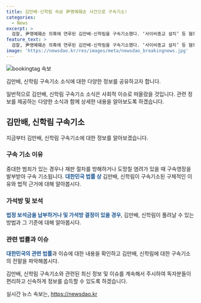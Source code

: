 ```yaml
---
title: 김만배·신학림 속보 尹명예훼손 사건으로 구속기소!
categories:
  - News
excerpt: >
  검찰, 尹명예훼손 의혹에 연루된 김만배·신학림을 구속기소했다. ‘사이비종교 설치’ 등 혐의도 포함돼 신변에 신경 쓰일 듯.
feature_text: >
  검찰, 尹명예훼손 의혹에 연루된 김만배·신학림을 구속기소했다. ‘사이비종교 설치’ 등 혐의도 포함돼 신변에 신경 쓰일 듯.
image: 'https://newsdao.kr/res/images/meta/newsdao_breakingnews.jpg'
---
```


<p><img src="https://newsdao.kr/res/images/meta/newsdao_breakingnews.jpg" alt="bookingtag 속보" /></p>

<p data-ke-size="size16"></p>

<p>김만배, 신학림 구속기소 소식에 대한 다양한 정보를 공유하고자 합니다.</p>

<p data-ke-size="size16"></p>

<p>일반적으로 김만배, 신학림 구속기소 소식은 사회적 이슈로 떠올랐을 것입니다. 관련 정보를 제공하는 다양한 소식과 함께 상세한 내용을 알아보도록 하겠습니다.</p>

<p data-ke-size="size16"></p>

<h2 data-ke-size="size26">김만배, 신학림 구속기소</h2>

<p data-ke-size="size16"></p>

<p>지금부터 김만배, 신학림 구속기소에 대한 정보를 알아보겠습니다.</p>

<h3>구속 기소 이유</h3>

<p>중대한 범죄가 있는 경우나 재판 절차를 방해하거나 도망칠 염려가 있을 때 구속영장을 발부받아 구속 기소됩니다.
<b><span style="color: #1a5490;">대한민국 법률 상</span></b> 김만배, 신학림이 구속기소된 구체적인 이유와 법적 근거에 대해 알아봅시다.</p>

<h3>가석방 및 보석</h3>

<p><b><span style="color: #1a5490;">법정 보석금을 납부하거나 및 가석방 결정이 있을 경우</span></b>, 김만배, 신학림이 풀려날 수 있는 방법과 그 기준에 대해 알아봅시다.</p>

<h3>관련 법률과 이슈</h3>

<p><b><span style="color: #1a5490;">대한민국의 관련 법률</span></b>과 이슈에 대한 내용을 확인하고 김만배, 신학림에 대한 구속기소의 전말을 파악해봅시다.</p>

<p data-ke-size="size16"></p>

<p>김만배, 신학림 구속기소와 관련된 최신 정보 및 이슈를 계속해서 주시하여 독자분들이 편리하고 신속하게 정보를 습득할 수 있도록 하겠습니다.</p>
실시간 뉴스 속보는, <a href="https://newsdao.kr" rel="dofollow">https://newsdao.kr</a>


